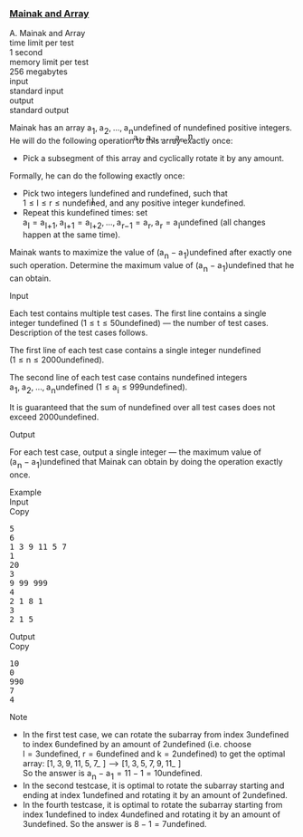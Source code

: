<h3><a href="https://codeforces.com/contest/1726/problem/A" target="_blank" rel="noopener noreferrer">Mainak and Array</a></h3>
<div class="header"><div class="title">A. Mainak and Array</div><div class="time-limit"><div class="property-title">time limit per test</div>1 second</div><div class="memory-limit"><div class="property-title">memory limit per test</div>256 megabytes</div><div class="input-file input-standard"><div class="property-title">input</div>standard input</div><div class="output-file output-standard"><div class="property-title">output</div>standard output</div></div><div><p>Mainak has an array <span class="MathJax_Preview" style="color: inherit;"><span class="MJXp-math" id="MJXp-Span-1"><span class="MJXp-msubsup" id="MJXp-Span-2"><span class="MJXp-mi MJXp-italic" id="MJXp-Span-3" style="margin-right: 0.05em;">a</span><span class="MJXp-mn MJXp-script" id="MJXp-Span-4" style="vertical-align: -0.4em;">1</span></span><span class="MJXp-mo" id="MJXp-Span-5" style="margin-left: 0em; margin-right: 0.222em;">,</span><span class="MJXp-msubsup" id="MJXp-Span-6"><span class="MJXp-mi MJXp-italic" id="MJXp-Span-7" style="margin-right: 0.05em;">a</span><span class="MJXp-mn MJXp-script" id="MJXp-Span-8" style="vertical-align: -0.4em;">2</span></span><span class="MJXp-mo" id="MJXp-Span-9" style="margin-left: 0em; margin-right: 0.222em;">,</span><span class="MJXp-mo" id="MJXp-Span-10" style="margin-left: 0em; margin-right: 0em;">…</span><span class="MJXp-mo" id="MJXp-Span-11" style="margin-left: 0em; margin-right: 0.222em;">,</span><span class="MJXp-msubsup" id="MJXp-Span-12"><span class="MJXp-mi MJXp-italic" id="MJXp-Span-13" style="margin-right: 0.05em;">a</span><span class="MJXp-mi MJXp-italic MJXp-script" id="MJXp-Span-14" style="vertical-align: -0.4em;">n</span></span></span></span><span class="MathJax MathJax_Processed" id="MathJax-Element-1-Frame" tabindex="0" style=""><nobr><span class="math" id="MathJax-Span-1"><span style="display: inline-block; position: relative; width: 0em; height: 0px; font-size: 122%;"><span style="position: absolute;"><span class="mrow" id="MathJax-Span-2"><span class="msubsup" id="MathJax-Span-3"><span style="display: inline-block; position: relative; width: 0.94em; height: 0px;"><span style="position: absolute; clip: rect(3.34em, 1000.53em, 4.16em, -999.997em); top: -3.978em; left: 0em;"><span class="mi" id="MathJax-Span-4" style="font-family: MathJax_Math-italic;">a</span><span style="display: inline-block; width: 0px; height: 3.984em;"></span></span><span style="position: absolute; top: -3.803em; left: 0.53em;"><span class="mn" id="MathJax-Span-5" style="font-size: 70.7%; font-family: MathJax_Main;">1</span><span style="display: inline-block; width: 0px; height: 3.984em;"></span></span></span></span><span class="mo" id="MathJax-Span-6" style="font-family: MathJax_Main;">,</span><span class="msubsup" id="MathJax-Span-7" style="padding-left: 0.179em;"><span style="display: inline-block; position: relative; width: 0.94em; height: 0px;"><span style="position: absolute; clip: rect(3.34em, 1000.53em, 4.16em, -999.997em); top: -3.978em; left: 0em;"><span class="mi" id="MathJax-Span-8" style="font-family: MathJax_Math-italic;">a</span><span style="display: inline-block; width: 0px; height: 3.984em;"></span></span><span style="position: absolute; top: -3.803em; left: 0.53em;"><span class="mn" id="MathJax-Span-9" style="font-size: 70.7%; font-family: MathJax_Main;">2</span><span style="display: inline-block; width: 0px; height: 3.984em;"></span></span></span></span><span class="mo" id="MathJax-Span-10" style="font-family: MathJax_Main;">,</span><span class="mo" id="MathJax-Span-11" style="font-family: MathJax_Main; padding-left: 0.179em;">…</span><span class="mo" id="MathJax-Span-12" style="font-family: MathJax_Main; padding-left: 0.179em;">,</span><span class="msubsup" id="MathJax-Span-13" style="padding-left: 0.179em;"><span style="display: inline-block; position: relative; width: 1.057em; height: 0px;"><span style="position: absolute; clip: rect(3.34em, 1000.53em, 4.16em, -999.997em); top: -3.978em; left: 0em;"><span class="mi" id="MathJax-Span-14" style="font-family: MathJax_Math-italic;">a</span><span style="display: inline-block; width: 0px; height: 3.984em;"></span></span><span style="position: absolute; top: -3.803em; left: 0.53em;"><span class="mi" id="MathJax-Span-15" style="font-size: 70.7%; font-family: MathJax_Math-italic;">n</span><span style="display: inline-block; width: 0px; height: 3.984em;"></span></span></span></span></span></span></span></span></nobr></span>undefined of <span class="MathJax_Preview" style="color: inherit;"><span class="MJXp-math" id="MJXp-Span-15"><span class="MJXp-mi MJXp-italic" id="MJXp-Span-16">n</span></span></span><span class="MathJax MathJax_Processed" id="MathJax-Element-2-Frame" tabindex="0" style=""><nobr><span class="math" id="MathJax-Span-16"><span style="display: inline-block; position: relative; width: 0em; height: 0px; font-size: 122%;"><span style="position: absolute;"><span class="mrow" id="MathJax-Span-17"><span class="mi" id="MathJax-Span-18" style="font-family: MathJax_Math-italic;">n</span></span></span></span></span></nobr></span>undefined positive integers. He will do the following operation to this array <span class="tex-font-style-bf">exactly once</span>:</p><ul> <li> Pick a subsegment of this array and cyclically rotate it by any amount. </li></ul> Formally, he can do the following exactly once:<ul> <li> Pick two integers <span class="MathJax_Preview" style="color: inherit;"><span class="MJXp-math" id="MJXp-Span-17"><span class="MJXp-mi MJXp-italic" id="MJXp-Span-18">l</span></span></span><span class="MathJax MathJax_Processed" id="MathJax-Element-3-Frame" tabindex="0" style=""><nobr><span class="math" id="MathJax-Span-19"><span style="display: inline-block; position: relative; width: 0em; height: 0px; font-size: 122%;"><span style="position: absolute;"><span class="mrow" id="MathJax-Span-20"><span class="mi" id="MathJax-Span-21" style="font-family: MathJax_Math-italic;">l</span></span></span></span></span></nobr></span>undefined and <span class="MathJax_Preview" style="color: inherit;"><span class="MJXp-math" id="MJXp-Span-19"><span class="MJXp-mi MJXp-italic" id="MJXp-Span-20">r</span></span></span><span class="MathJax MathJax_Processing" id="MathJax-Element-4-Frame" tabindex="0"></span>undefined, such that <span class="MathJax_Preview" style="color: inherit;"><span class="MJXp-math" id="MJXp-Span-21"><span class="MJXp-mn" id="MJXp-Span-22">1</span><span class="MJXp-mo" id="MJXp-Span-23" style="margin-left: 0.333em; margin-right: 0.333em;">≤</span><span class="MJXp-mi MJXp-italic" id="MJXp-Span-24">l</span><span class="MJXp-mo" id="MJXp-Span-25" style="margin-left: 0.333em; margin-right: 0.333em;">≤</span><span class="MJXp-mi MJXp-italic" id="MJXp-Span-26">r</span><span class="MJXp-mo" id="MJXp-Span-27" style="margin-left: 0.333em; margin-right: 0.333em;">≤</span><span class="MJXp-mi MJXp-italic" id="MJXp-Span-28">n</span></span></span><span class="MathJax MathJax_Processing" id="MathJax-Element-5-Frame" tabindex="0"></span>undefined, and any positive integer <span class="MathJax_Preview" style="color: inherit;"><span class="MJXp-math" id="MJXp-Span-29"><span class="MJXp-mi MJXp-italic" id="MJXp-Span-30">k</span></span></span><span class="MathJax MathJax_Processing" id="MathJax-Element-6-Frame" tabindex="0"></span>undefined. </li><li> Repeat this <span class="MathJax_Preview" style="color: inherit;"><span class="MJXp-math" id="MJXp-Span-31"><span class="MJXp-mi MJXp-italic" id="MJXp-Span-32">k</span></span></span><span class="MathJax MathJax_Processing" id="MathJax-Element-7-Frame" tabindex="0"></span>undefined times: set <span class="MathJax_Preview" style="color: inherit;"><span class="MJXp-math" id="MJXp-Span-33"><span class="MJXp-msubsup" id="MJXp-Span-34"><span class="MJXp-mi MJXp-italic" id="MJXp-Span-35" style="margin-right: 0.05em;">a</span><span class="MJXp-mi MJXp-italic MJXp-script" id="MJXp-Span-36" style="vertical-align: -0.4em;">l</span></span><span class="MJXp-mo" id="MJXp-Span-37" style="margin-left: 0.333em; margin-right: 0.333em;">=</span><span class="MJXp-msubsup" id="MJXp-Span-38"><span class="MJXp-mi MJXp-italic" id="MJXp-Span-39" style="margin-right: 0.05em;">a</span><span class="MJXp-mrow MJXp-script" id="MJXp-Span-40" style="vertical-align: -0.4em;"><span class="MJXp-mi MJXp-italic" id="MJXp-Span-41">l</span><span class="MJXp-mo" id="MJXp-Span-42">+</span><span class="MJXp-mn" id="MJXp-Span-43">1</span></span></span><span class="MJXp-mo" id="MJXp-Span-44" style="margin-left: 0em; margin-right: 0.222em;">,</span><span class="MJXp-msubsup" id="MJXp-Span-45"><span class="MJXp-mi MJXp-italic" id="MJXp-Span-46" style="margin-right: 0.05em;">a</span><span class="MJXp-mrow MJXp-script" id="MJXp-Span-47" style="vertical-align: -0.4em;"><span class="MJXp-mi MJXp-italic" id="MJXp-Span-48">l</span><span class="MJXp-mo" id="MJXp-Span-49">+</span><span class="MJXp-mn" id="MJXp-Span-50">1</span></span></span><span class="MJXp-mo" id="MJXp-Span-51" style="margin-left: 0.333em; margin-right: 0.333em;">=</span><span class="MJXp-msubsup" id="MJXp-Span-52"><span class="MJXp-mi MJXp-italic" id="MJXp-Span-53" style="margin-right: 0.05em;">a</span><span class="MJXp-mrow MJXp-script" id="MJXp-Span-54" style="vertical-align: -0.4em;"><span class="MJXp-mi MJXp-italic" id="MJXp-Span-55">l</span><span class="MJXp-mo" id="MJXp-Span-56">+</span><span class="MJXp-mn" id="MJXp-Span-57">2</span></span></span><span class="MJXp-mo" id="MJXp-Span-58" style="margin-left: 0em; margin-right: 0.222em;">,</span><span class="MJXp-mo" id="MJXp-Span-59" style="margin-left: 0em; margin-right: 0em;">…</span><span class="MJXp-mo" id="MJXp-Span-60" style="margin-left: 0em; margin-right: 0.222em;">,</span><span class="MJXp-msubsup" id="MJXp-Span-61"><span class="MJXp-mi MJXp-italic" id="MJXp-Span-62" style="margin-right: 0.05em;">a</span><span class="MJXp-mrow MJXp-script" id="MJXp-Span-63" style="vertical-align: -0.4em;"><span class="MJXp-mi MJXp-italic" id="MJXp-Span-64">r</span><span class="MJXp-mo" id="MJXp-Span-65">−</span><span class="MJXp-mn" id="MJXp-Span-66">1</span></span></span><span class="MJXp-mo" id="MJXp-Span-67" style="margin-left: 0.333em; margin-right: 0.333em;">=</span><span class="MJXp-msubsup" id="MJXp-Span-68"><span class="MJXp-mi MJXp-italic" id="MJXp-Span-69" style="margin-right: 0.05em;">a</span><span class="MJXp-mi MJXp-italic MJXp-script" id="MJXp-Span-70" style="vertical-align: -0.4em;">r</span></span><span class="MJXp-mo" id="MJXp-Span-71" style="margin-left: 0em; margin-right: 0.222em;">,</span><span class="MJXp-msubsup" id="MJXp-Span-72"><span class="MJXp-mi MJXp-italic" id="MJXp-Span-73" style="margin-right: 0.05em;">a</span><span class="MJXp-mi MJXp-italic MJXp-script" id="MJXp-Span-74" style="vertical-align: -0.4em;">r</span></span><span class="MJXp-mo" id="MJXp-Span-75" style="margin-left: 0.333em; margin-right: 0.333em;">=</span><span class="MJXp-msubsup" id="MJXp-Span-76"><span class="MJXp-mi MJXp-italic" id="MJXp-Span-77" style="margin-right: 0.05em;">a</span><span class="MJXp-mi MJXp-italic MJXp-script" id="MJXp-Span-78" style="vertical-align: -0.4em;">l</span></span></span></span><span class="MathJax MathJax_Processing" id="MathJax-Element-8-Frame" tabindex="0"></span>undefined (all changes happen at the same time). </li></ul><p>Mainak wants to <span class="tex-font-style-bf">maximize</span> the value of <span class="MathJax_Preview" style="color: inherit;"><span class="MJXp-math" id="MJXp-Span-79"><span class="MJXp-mo" id="MJXp-Span-80" style="margin-left: 0em; margin-right: 0em;">(</span><span class="MJXp-msubsup" id="MJXp-Span-81"><span class="MJXp-mi MJXp-italic" id="MJXp-Span-82" style="margin-right: 0.05em;">a</span><span class="MJXp-mi MJXp-italic MJXp-script" id="MJXp-Span-83" style="vertical-align: -0.4em;">n</span></span><span class="MJXp-mo" id="MJXp-Span-84" style="margin-left: 0.267em; margin-right: 0.267em;">−</span><span class="MJXp-msubsup" id="MJXp-Span-85"><span class="MJXp-mi MJXp-italic" id="MJXp-Span-86" style="margin-right: 0.05em;">a</span><span class="MJXp-mn MJXp-script" id="MJXp-Span-87" style="vertical-align: -0.4em;">1</span></span><span class="MJXp-mo" id="MJXp-Span-88" style="margin-left: 0em; margin-right: 0em;">)</span></span></span><span class="MathJax MathJax_Processing" id="MathJax-Element-9-Frame" tabindex="0"></span>undefined after exactly one such operation. Determine the maximum value of <span class="MathJax_Preview" style="color: inherit;"><span class="MJXp-math" id="MJXp-Span-89"><span class="MJXp-mo" id="MJXp-Span-90" style="margin-left: 0em; margin-right: 0em;">(</span><span class="MJXp-msubsup" id="MJXp-Span-91"><span class="MJXp-mi MJXp-italic" id="MJXp-Span-92" style="margin-right: 0.05em;">a</span><span class="MJXp-mi MJXp-italic MJXp-script" id="MJXp-Span-93" style="vertical-align: -0.4em;">n</span></span><span class="MJXp-mo" id="MJXp-Span-94" style="margin-left: 0.267em; margin-right: 0.267em;">−</span><span class="MJXp-msubsup" id="MJXp-Span-95"><span class="MJXp-mi MJXp-italic" id="MJXp-Span-96" style="margin-right: 0.05em;">a</span><span class="MJXp-mn MJXp-script" id="MJXp-Span-97" style="vertical-align: -0.4em;">1</span></span><span class="MJXp-mo" id="MJXp-Span-98" style="margin-left: 0em; margin-right: 0em;">)</span></span></span><span class="MathJax MathJax_Processing" id="MathJax-Element-10-Frame" tabindex="0"></span>undefined that he can obtain.</p></div><div class="input-specification"><div class="section-title">Input</div><p>Each test contains multiple test cases. The first line contains a single integer <span class="MathJax_Preview" style="color: inherit;"><span class="MJXp-math" id="MJXp-Span-99"><span class="MJXp-mi MJXp-italic" id="MJXp-Span-100">t</span></span></span><span class="MathJax MathJax_Processing" id="MathJax-Element-11-Frame" tabindex="0"></span>undefined (<span class="MathJax_Preview" style="color: inherit;"><span class="MJXp-math" id="MJXp-Span-101"><span class="MJXp-mn" id="MJXp-Span-102">1</span><span class="MJXp-mo" id="MJXp-Span-103" style="margin-left: 0.333em; margin-right: 0.333em;">≤</span><span class="MJXp-mi MJXp-italic" id="MJXp-Span-104">t</span><span class="MJXp-mo" id="MJXp-Span-105" style="margin-left: 0.333em; margin-right: 0.333em;">≤</span><span class="MJXp-mn" id="MJXp-Span-106">50</span></span></span><span class="MathJax MathJax_Processing" id="MathJax-Element-12-Frame" tabindex="0"></span>undefined)&nbsp;— the number of test cases. Description of the test cases follows.</p><p>The first line of each test case contains a single integer <span class="MathJax_Preview" style="color: inherit;"><span class="MJXp-math" id="MJXp-Span-107"><span class="MJXp-mi MJXp-italic" id="MJXp-Span-108">n</span></span></span><span class="MathJax MathJax_Processing" id="MathJax-Element-13-Frame" tabindex="0"></span>undefined (<span class="MathJax_Preview" style="color: inherit;"><span class="MJXp-math" id="MJXp-Span-109"><span class="MJXp-mn" id="MJXp-Span-110">1</span><span class="MJXp-mo" id="MJXp-Span-111" style="margin-left: 0.333em; margin-right: 0.333em;">≤</span><span class="MJXp-mi MJXp-italic" id="MJXp-Span-112">n</span><span class="MJXp-mo" id="MJXp-Span-113" style="margin-left: 0.333em; margin-right: 0.333em;">≤</span><span class="MJXp-mn" id="MJXp-Span-114">2000</span></span></span><span class="MathJax MathJax_Processing" id="MathJax-Element-14-Frame" tabindex="0"></span>undefined).</p><p>The second line of each test case contains <span class="MathJax_Preview" style="color: inherit;"><span class="MJXp-math" id="MJXp-Span-115"><span class="MJXp-mi MJXp-italic" id="MJXp-Span-116">n</span></span></span><span class="MathJax MathJax_Processing" id="MathJax-Element-15-Frame" tabindex="0"></span>undefined integers <span class="MathJax_Preview" style="color: inherit;"><span class="MJXp-math" id="MJXp-Span-117"><span class="MJXp-msubsup" id="MJXp-Span-118"><span class="MJXp-mi MJXp-italic" id="MJXp-Span-119" style="margin-right: 0.05em;">a</span><span class="MJXp-mn MJXp-script" id="MJXp-Span-120" style="vertical-align: -0.4em;">1</span></span><span class="MJXp-mo" id="MJXp-Span-121" style="margin-left: 0em; margin-right: 0.222em;">,</span><span class="MJXp-msubsup" id="MJXp-Span-122"><span class="MJXp-mi MJXp-italic" id="MJXp-Span-123" style="margin-right: 0.05em;">a</span><span class="MJXp-mn MJXp-script" id="MJXp-Span-124" style="vertical-align: -0.4em;">2</span></span><span class="MJXp-mo" id="MJXp-Span-125" style="margin-left: 0em; margin-right: 0.222em;">,</span><span class="MJXp-mo" id="MJXp-Span-126" style="margin-left: 0em; margin-right: 0em;">…</span><span class="MJXp-mo" id="MJXp-Span-127" style="margin-left: 0em; margin-right: 0.222em;">,</span><span class="MJXp-msubsup" id="MJXp-Span-128"><span class="MJXp-mi MJXp-italic" id="MJXp-Span-129" style="margin-right: 0.05em;">a</span><span class="MJXp-mi MJXp-italic MJXp-script" id="MJXp-Span-130" style="vertical-align: -0.4em;">n</span></span></span></span><span class="MathJax MathJax_Processing" id="MathJax-Element-16-Frame" tabindex="0"></span>undefined (<span class="MathJax_Preview" style="color: inherit;"><span class="MJXp-math" id="MJXp-Span-131"><span class="MJXp-mn" id="MJXp-Span-132">1</span><span class="MJXp-mo" id="MJXp-Span-133" style="margin-left: 0.333em; margin-right: 0.333em;">≤</span><span class="MJXp-msubsup" id="MJXp-Span-134"><span class="MJXp-mi MJXp-italic" id="MJXp-Span-135" style="margin-right: 0.05em;">a</span><span class="MJXp-mi MJXp-italic MJXp-script" id="MJXp-Span-136" style="vertical-align: -0.4em;">i</span></span><span class="MJXp-mo" id="MJXp-Span-137" style="margin-left: 0.333em; margin-right: 0.333em;">≤</span><span class="MJXp-mn" id="MJXp-Span-138">999</span></span></span><span class="MathJax MathJax_Processing" id="MathJax-Element-17-Frame" tabindex="0"></span>undefined).</p><p>It is guaranteed that the sum of <span class="MathJax_Preview" style="color: inherit;"><span class="MJXp-math" id="MJXp-Span-139"><span class="MJXp-mi MJXp-italic" id="MJXp-Span-140">n</span></span></span><span class="MathJax MathJax_Processing" id="MathJax-Element-18-Frame" tabindex="0"></span>undefined over all test cases does not exceed <span class="MathJax_Preview" style="color: inherit;"><span class="MJXp-math" id="MJXp-Span-141"><span class="MJXp-mn" id="MJXp-Span-142">2000</span></span></span><span class="MathJax MathJax_Processing" id="MathJax-Element-19-Frame" tabindex="0"></span>undefined.</p></div><div class="output-specification"><div class="section-title">Output</div><p>For each test case, output a single integer&nbsp;— the maximum value of <span class="MathJax_Preview" style="color: inherit;"><span class="MJXp-math" id="MJXp-Span-143"><span class="MJXp-mo" id="MJXp-Span-144" style="margin-left: 0em; margin-right: 0em;">(</span><span class="MJXp-msubsup" id="MJXp-Span-145"><span class="MJXp-mi MJXp-italic" id="MJXp-Span-146" style="margin-right: 0.05em;">a</span><span class="MJXp-mi MJXp-italic MJXp-script" id="MJXp-Span-147" style="vertical-align: -0.4em;">n</span></span><span class="MJXp-mo" id="MJXp-Span-148" style="margin-left: 0.267em; margin-right: 0.267em;">−</span><span class="MJXp-msubsup" id="MJXp-Span-149"><span class="MJXp-mi MJXp-italic" id="MJXp-Span-150" style="margin-right: 0.05em;">a</span><span class="MJXp-mn MJXp-script" id="MJXp-Span-151" style="vertical-align: -0.4em;">1</span></span><span class="MJXp-mo" id="MJXp-Span-152" style="margin-left: 0em; margin-right: 0em;">)</span></span></span><span class="MathJax MathJax_Processing" id="MathJax-Element-20-Frame" tabindex="0"></span>undefined that Mainak can obtain by doing the operation <span class="tex-font-style-bf">exactly once</span>.</p></div><div class="sample-tests"><div class="section-title">Example</div><div class="sample-test"><div class="input"><div class="title">Input<div title="Copy" data-clipboard-target="#id0011808903030629747" id="id009854001080201863" class="input-output-copier">Copy</div></div><pre id="id0011808903030629747"><div class="test-example-line test-example-line-even test-example-line-0">5</div><div class="test-example-line test-example-line-odd test-example-line-1">6</div><div class="test-example-line test-example-line-odd test-example-line-1">1 3 9 11 5 7</div><div class="test-example-line test-example-line-even test-example-line-2">1</div><div class="test-example-line test-example-line-even test-example-line-2">20</div><div class="test-example-line test-example-line-odd test-example-line-3">3</div><div class="test-example-line test-example-line-odd test-example-line-3">9 99 999</div><div class="test-example-line test-example-line-even test-example-line-4">4</div><div class="test-example-line test-example-line-even test-example-line-4">2 1 8 1</div><div class="test-example-line test-example-line-odd test-example-line-5">3</div><div class="test-example-line test-example-line-odd test-example-line-5">2 1 5</div></pre></div><div class="output"><div class="title">Output<div title="Copy" data-clipboard-target="#id001924975902071535" id="id005871096082412202" class="input-output-copier">Copy</div></div><pre id="id001924975902071535">10
0
990
7
4
</pre></div></div></div><div class="note"><div class="section-title">Note</div><ul><li> In the first test case, we can rotate the subarray from index <span class="MathJax_Preview" style="color: inherit;"><span class="MJXp-math" id="MJXp-Span-153"><span class="MJXp-mn" id="MJXp-Span-154">3</span></span></span><span class="MathJax MathJax_Processing" id="MathJax-Element-21-Frame" tabindex="0"></span>undefined to index <span class="MathJax_Preview" style="color: inherit;"><span class="MJXp-math" id="MJXp-Span-155"><span class="MJXp-mn" id="MJXp-Span-156">6</span></span></span><span class="MathJax MathJax_Processing" id="MathJax-Element-22-Frame" tabindex="0"></span>undefined by an amount of <span class="MathJax_Preview" style="color: inherit;"><span class="MJXp-math" id="MJXp-Span-157"><span class="MJXp-mn" id="MJXp-Span-158">2</span></span></span><span class="MathJax MathJax_Processing" id="MathJax-Element-23-Frame" tabindex="0"></span>undefined (<span class="tex-font-style-it">i.e</span>. choose <span class="MathJax_Preview" style="color: inherit;"><span class="MJXp-math" id="MJXp-Span-159"><span class="MJXp-mi MJXp-italic" id="MJXp-Span-160">l</span><span class="MJXp-mo" id="MJXp-Span-161" style="margin-left: 0.333em; margin-right: 0.333em;">=</span><span class="MJXp-mn" id="MJXp-Span-162">3</span></span></span><span class="MathJax MathJax_Processing" id="MathJax-Element-24-Frame" tabindex="0"></span>undefined, <span class="MathJax_Preview" style="color: inherit;"><span class="MJXp-math" id="MJXp-Span-163"><span class="MJXp-mi MJXp-italic" id="MJXp-Span-164">r</span><span class="MJXp-mo" id="MJXp-Span-165" style="margin-left: 0.333em; margin-right: 0.333em;">=</span><span class="MJXp-mn" id="MJXp-Span-166">6</span></span></span><span class="MathJax MathJax_Processing" id="MathJax-Element-25-Frame" tabindex="0"></span>undefined and <span class="MathJax_Preview" style="color: inherit;"><span class="MJXp-math" id="MJXp-Span-167"><span class="MJXp-mi MJXp-italic" id="MJXp-Span-168">k</span><span class="MJXp-mo" id="MJXp-Span-169" style="margin-left: 0.333em; margin-right: 0.333em;">=</span><span class="MJXp-mn" id="MJXp-Span-170">2</span></span></span><span class="MathJax MathJax_Processing" id="MathJax-Element-26-Frame" tabindex="0"></span>undefined) to get the optimal array: <span class="MathJax_Preview" style="color: inherit;"><span class="MJXp-math MJXp-display" id="MJXp-Span-171"><span class="MJXp-mo" id="MJXp-Span-172" style="margin-left: 0em; margin-right: 0em;">[</span><span class="MJXp-mn" id="MJXp-Span-173">1</span><span class="MJXp-mo" id="MJXp-Span-174" style="margin-left: 0em; margin-right: 0.222em;">,</span><span class="MJXp-mn" id="MJXp-Span-175">3</span><span class="MJXp-mo" id="MJXp-Span-176" style="margin-left: 0em; margin-right: 0.222em;">,</span><span class="MJXp-munderover" id="MJXp-Span-177"><span class=""><span class="MJXp-mn" id="MJXp-Span-178">9</span><span class="MJXp-mo" id="MJXp-Span-179" style="margin-left: 0em; margin-right: 0.222em;">,</span><span class="MJXp-mn" id="MJXp-Span-180">11</span><span class="MJXp-mo" id="MJXp-Span-181" style="margin-left: 0em; margin-right: 0.222em;">,</span><span class="MJXp-mn" id="MJXp-Span-182">5</span><span class="MJXp-mo" id="MJXp-Span-183" style="margin-left: 0em; margin-right: 0.222em;">,</span><span class="MJXp-mn" id="MJXp-Span-184">7</span></span><span class=""><span class="MJXp-mo" id="MJXp-Span-185" style="margin-left: 0px; margin-right: 0.333em;">_</span></span></span><span class="MJXp-mo" id="MJXp-Span-186" style="margin-left: 0em; margin-right: 0em;">]</span><span class="MJXp-mo" id="MJXp-Span-187" style="margin-left: 0.333em; margin-right: 0.333em;">⟶</span><span class="MJXp-mo" id="MJXp-Span-188" style="margin-left: 0em; margin-right: 0em;">[</span><span class="MJXp-mn" id="MJXp-Span-189">1</span><span class="MJXp-mo" id="MJXp-Span-190" style="margin-left: 0em; margin-right: 0.222em;">,</span><span class="MJXp-mn" id="MJXp-Span-191">3</span><span class="MJXp-mo" id="MJXp-Span-192" style="margin-left: 0em; margin-right: 0.222em;">,</span><span class="MJXp-munderover" id="MJXp-Span-193"><span class=""><span class="MJXp-mn" id="MJXp-Span-194">5</span><span class="MJXp-mo" id="MJXp-Span-195" style="margin-left: 0em; margin-right: 0.222em;">,</span><span class="MJXp-mn" id="MJXp-Span-196">7</span><span class="MJXp-mo" id="MJXp-Span-197" style="margin-left: 0em; margin-right: 0.222em;">,</span><span class="MJXp-mn" id="MJXp-Span-198">9</span><span class="MJXp-mo" id="MJXp-Span-199" style="margin-left: 0em; margin-right: 0.222em;">,</span><span class="MJXp-mn" id="MJXp-Span-200">11</span></span><span class=""><span class="MJXp-mo" id="MJXp-Span-201" style="margin-left: 0px; margin-right: 0.333em;">_</span></span></span><span class="MJXp-mo" id="MJXp-Span-202" style="margin-left: 0em; margin-right: 0em;">]</span></span></span><div class="MathJax_Display MathJax_Processing"><span class="MathJax" id="MathJax-Element-27-Frame" tabindex="0"></span></div><script type="math/tex; mode=display" id="MathJax-Element-27">[1, 3, \underline{9, 11, 5, 7}] \longrightarrow [1, 3, \underline{5, 7, 9, 11}]</script> So the answer is <span class="MathJax_Preview" style="color: inherit;"><span class="MJXp-math" id="MJXp-Span-203"><span class="MJXp-msubsup" id="MJXp-Span-204"><span class="MJXp-mi MJXp-italic" id="MJXp-Span-205" style="margin-right: 0.05em;">a</span><span class="MJXp-mi MJXp-italic MJXp-script" id="MJXp-Span-206" style="vertical-align: -0.4em;">n</span></span><span class="MJXp-mo" id="MJXp-Span-207" style="margin-left: 0.267em; margin-right: 0.267em;">−</span><span class="MJXp-msubsup" id="MJXp-Span-208"><span class="MJXp-mi MJXp-italic" id="MJXp-Span-209" style="margin-right: 0.05em;">a</span><span class="MJXp-mn MJXp-script" id="MJXp-Span-210" style="vertical-align: -0.4em;">1</span></span><span class="MJXp-mo" id="MJXp-Span-211" style="margin-left: 0.333em; margin-right: 0.333em;">=</span><span class="MJXp-mn" id="MJXp-Span-212">11</span><span class="MJXp-mo" id="MJXp-Span-213" style="margin-left: 0.267em; margin-right: 0.267em;">−</span><span class="MJXp-mn" id="MJXp-Span-214">1</span><span class="MJXp-mo" id="MJXp-Span-215" style="margin-left: 0.333em; margin-right: 0.333em;">=</span><span class="MJXp-mn" id="MJXp-Span-216">10</span></span></span><span class="MathJax MathJax_Processing" id="MathJax-Element-28-Frame" tabindex="0"></span>undefined.</li><li> In the second testcase, it is optimal to rotate the subarray starting and ending at index <span class="MathJax_Preview" style="color: inherit;"><span class="MJXp-math" id="MJXp-Span-217"><span class="MJXp-mn" id="MJXp-Span-218">1</span></span></span><span class="MathJax MathJax_Processing" id="MathJax-Element-29-Frame" tabindex="0"></span>undefined and rotating it by an amount of <span class="MathJax_Preview" style="color: inherit;"><span class="MJXp-math" id="MJXp-Span-219"><span class="MJXp-mn" id="MJXp-Span-220">2</span></span></span><span class="MathJax MathJax_Processing" id="MathJax-Element-30-Frame" tabindex="0"></span>undefined.</li><li> In the fourth testcase, it is optimal to rotate the subarray starting from index <span class="MathJax_Preview" style="color: inherit;"><span class="MJXp-math" id="MJXp-Span-221"><span class="MJXp-mn" id="MJXp-Span-222">1</span></span></span><span class="MathJax MathJax_Processing" id="MathJax-Element-31-Frame" tabindex="0"></span>undefined to index <span class="MathJax_Preview" style="color: inherit;"><span class="MJXp-math" id="MJXp-Span-223"><span class="MJXp-mn" id="MJXp-Span-224">4</span></span></span><span class="MathJax MathJax_Processing" id="MathJax-Element-32-Frame" tabindex="0"></span>undefined and rotating it by an amount of <span class="MathJax_Preview" style="color: inherit;"><span class="MJXp-math" id="MJXp-Span-225"><span class="MJXp-mn" id="MJXp-Span-226">3</span></span></span><span class="MathJax MathJax_Processing" id="MathJax-Element-33-Frame" tabindex="0"></span>undefined. So the answer is <span class="MathJax_Preview" style="color: inherit;"><span class="MJXp-math" id="MJXp-Span-227"><span class="MJXp-mn" id="MJXp-Span-228">8</span><span class="MJXp-mo" id="MJXp-Span-229" style="margin-left: 0.267em; margin-right: 0.267em;">−</span><span class="MJXp-mn" id="MJXp-Span-230">1</span><span class="MJXp-mo" id="MJXp-Span-231" style="margin-left: 0.333em; margin-right: 0.333em;">=</span><span class="MJXp-mn" id="MJXp-Span-232">7</span></span></span><span class="MathJax MathJax_Processing" id="MathJax-Element-34-Frame" tabindex="0"></span>undefined.</li></ul></div>